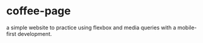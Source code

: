 # coffee-page
a simple website to practice using flexbox and media queries with a mobile-first development. 
